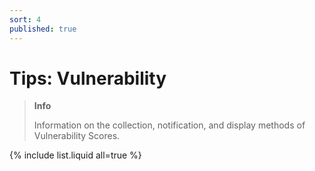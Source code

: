 ```yaml
---
sort: 4
published: true
---
```


# Tips: Vulnerability 

> **Info**
>
> Information on the collection, notification, and display methods of Vulnerability Scores.
> 
{% include list.liquid all=true %}
